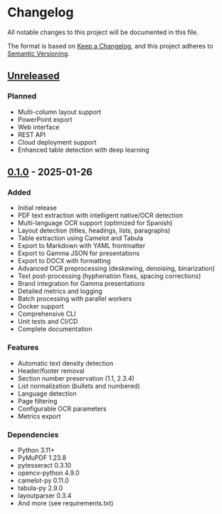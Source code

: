 # Changelog

All notable changes to this project will be documented in this file.

The format is based on [Keep a Changelog](https://keepachangelog.com/en/1.0.0/),
and this project adheres to [Semantic Versioning](https://semver.org/spec/v2.0.0.html).

## [Unreleased]

### Planned
- Multi-column layout support
- PowerPoint export
- Web interface
- REST API
- Cloud deployment support
- Enhanced table detection with deep learning

## [0.1.0] - 2025-01-26

### Added
- Initial release
- PDF text extraction with intelligent native/OCR detection
- Multi-language OCR support (optimized for Spanish)
- Layout detection (titles, headings, lists, paragraphs)
- Table extraction using Camelot and Tabula
- Export to Markdown with YAML frontmatter
- Export to Gamma JSON for presentations
- Export to DOCX with formatting
- Advanced OCR preprocessing (deskewing, denoising, binarization)
- Text post-processing (hyphenation fixes, spacing corrections)
- Brand integration for Gamma presentations
- Detailed metrics and logging
- Batch processing with parallel workers
- Docker support
- Comprehensive CLI
- Unit tests and CI/CD
- Complete documentation

### Features
- Automatic text density detection
- Header/footer removal
- Section number preservation (1.1, 2.3.4)
- List normalization (bullets and numbered)
- Language detection
- Page filtering
- Configurable OCR parameters
- Metrics export

### Dependencies
- Python 3.11+
- PyMuPDF 1.23.8
- pytesseract 0.3.10
- opencv-python 4.9.0
- camelot-py 0.11.0
- tabula-py 2.9.0
- layoutparser 0.3.4
- And more (see requirements.txt)

[Unreleased]: https://github.com/stevenayal/ms_ocr/compare/v0.1.0...HEAD
[0.1.0]: https://github.com/stevenayal/ms_ocr/releases/tag/v0.1.0

